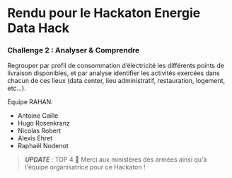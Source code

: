 # Rendu pour le Hackaton Energie Data Hack

### Challenge 2 : Analyser & Comprendre
Regrouper par profil de consommation d’électricité les différents points de livraison disponibles, et par analyse identifier les activités exercées dans chacun de ces lieux (data center, lieu administratif, restauration, logement, etc…).

Equipe RAHAN:
  - Antoine Caille
  - Hugo Rosenkranz
  - Nicolas Robert
  - Alexis Ehret
  - Raphaël Nodenot

> ***UPDATE*** : TOP 4 🥳
Merci aux ministères des armées ainsi qu'à l'équipe organisatrice pour ce Hackaton !